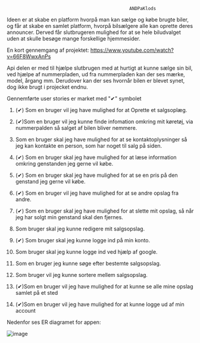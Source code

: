                                                   ANDPaKlods
Ideen er at skabe en platform hvorpå man kan sælge og købe brugte biler, og får at skabe en samlet platform, hvorpå bilsælgere alle kan oprette deres announcer. Derved får slutbrugeren mulighed for at se hele biludvalget uden at skulle besøge mange forskellige hjemmesider.

En kort gennemgang af projektet: 
https://www.youtube.com/watch?v=66F8WwxAnPs 

Api delen er med til hjælpe slutbrugen med at hurtigt at kunne sælge sin bil, ved hjælpe af nummerpladen, ud fra nummerpladen kan der ses mærke, model, årgang mm. 
Derudover kan der ses hvornår bilen er blevet synet, dog ikke brugt i projecket endnu. 

Gennemførte user stories er market med "✔" symbolet

1. (✔) Som en bruger vil jeg have mulighed for at Oprette et salgsoplæg.

2. (✔)Som en bruger vil jeg kunne finde infomation omkring mit køretøj, via nummerpalden så salget af bilen bliver nemmere.
 
3.  Som en bruger skal jeg have mulighed for at se kontaktoplysninger så jeg kan kontakte en person, som har noget til salg på siden.
  
4. (✔) Som en bruger skal jeg have mulighed for at læse information omkring genstanden jeg gerne vil købe.         	                                                                                                                                                                                       	
5. (✔) Som en bruger skal jeg have mulighed for at se en pris på den genstand jeg gerne vil købe.
  
6. (✔) Som en bruger vil jeg have mulighed for at se andre opslag fra andre.
  
7. (✔) Som en bruger skal jeg have mulighed for at slette mit opslag, så når jeg har solgt min genstand skal den fjernes.
  
8.  Som bruger skal jeg kunne redigere mit salgsopslag.
  
9. (✔) Som bruger skal jeg kunne logge ind på min konto.
  
10.  Som bruger skal jeg kunne logge ind ved hjælp af google.
  
11. Som en bruger jeg kunne søge efter bestemte salgsopslag.
  
12. Som bruger vil jeg kunne sortere mellem salgsopslag.

13. (✔)Som en bruger vil jeg have mulighed for at kunne se alle mine opslag samlet på et sted 

14. (✔)Som en bruger vil jeg have mulighed for at kunne logge ud af min account 


Nedenfor ses ER diagramet for appen:
                                                                                                                
![image](https://user-images.githubusercontent.com/73698747/167742264-41458754-49eb-4928-884d-7e4f0d2f62a0.png)

